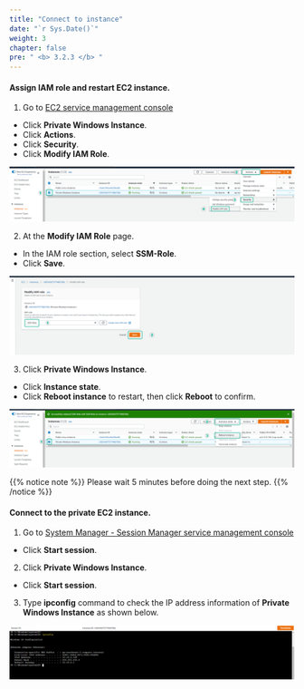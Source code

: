 ```yaml
---
title: "Connect to instance"
date: "`r Sys.Date()`"
weight: 3
chapter: false
pre: " <b> 3.2.3 </b> "
---
```


#### Assign IAM role and restart EC2 instance.

1. Go to [EC2 service management console](https://console.aws.amazon.com/ec2/v2/home)

- Click **Private Windows Instance**.
- Click **Actions**.
- Click **Security**.
- Click **Modify IAM Role**.

![Connect](/images/3.connect/027-ec2role.png)

2. At the **Modify IAM Role** page.

- In the IAM role section, select **SSM-Role**.
- Click **Save**.

![Connect](/images/3.connect/028-ec2role.png)

3. Click **Private Windows Instance**.

- Click **Instance state**.
- Click **Reboot instance** to restart, then click **Reboot** to confirm.

![Connect](/images/3.connect/029-ec2role.png)

{{% notice note %}}
Please wait 5 minutes before doing the next step.
{{% /notice %}}

#### Connect to the private EC2 instance.

1. Go to [System Manager - Session Manager service management console](https://console.aws.amazon.com/systems-manager/session-manager)

- Click **Start session**.

2. Click **Private Windows Instance**.

- Click **Start session**.

3. Type **ipconfig** command to check the IP address information of **Private Windows Instance** as shown below.

![Connect](/images/3.connect/030-ec2role.png)
